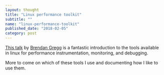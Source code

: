 ```yaml
---
layout: thought
title: "Linux performance toolkit"
subtitle: ""
name: "linux-performance-toolkit"
published_date: "2018-02-05"
category: post
---
```


[This talk][talk] by [Brendan Gregg][bgregg] is a fantastic introduction to the
tools available in linux for performance instrumentation, monitoring, and
debugging.

More to come on which of these tools I use and documenting how I like to use
them.

[talk]: https://www.youtube.com/watch?v=w8nFRoFJ6EQ
[bgregg]: http://brendangregg.com/
